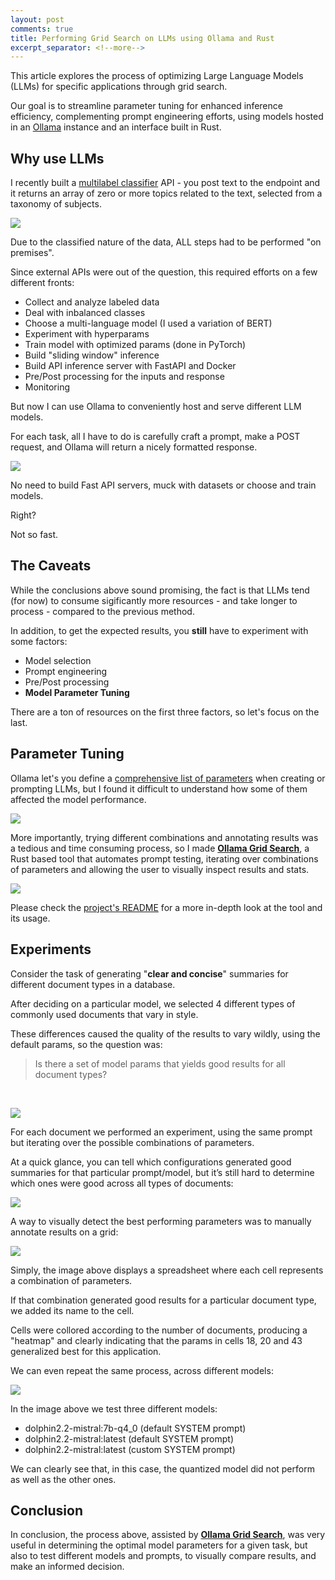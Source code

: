 ```yaml
---
layout: post
comments: true
title: Performing Grid Search on LLMs using Ollama and Rust
excerpt_separator: <!--more-->
---
```


This article explores the process of optimizing Large Language Models (LLMs) for specific applications through grid search.

Our goal is to streamline parameter tuning for enhanced inference efficiency, complementing prompt engineering efforts, using models hosted in an [Ollama](https://www.ollama.ai) instance and an interface built in Rust.

<!--more-->

## Why use LLMs

I recently built a [multilabel classifier](https://en.wikipedia.org/wiki/Multi-label_classification) API - you post text to the endpoint and it returns an array of zero or more topics related to the text, selected from a taxonomy of subjects.

![](https://github.com/dezoito/dezoito.github.io/blob/master/public/images/grid-multilabel-classifier_n.png?raw=true)

Due to the classified nature of the data, ALL steps had to be performed "on premises".

Since external APIs were out of the question, this required efforts on a few different fronts:

- Collect and analyze labeled data
- Deal with inbalanced classes
- Choose a multi-language model (I used a variation of BERT)
- Experiment with hyperparams
- Train model with optimized params (done in PyTorch)
- Build "sliding window" inference
- Build API inference server with FastAPI and Docker
- Pre/Post processing for the inputs and response
- Monitoring

But now I can use Ollama to conveniently host and serve different LLM models.

For each task, all I have to do is carefully craft a prompt, make a POST request, and Ollama will return a nicely formatted response.

![](https://github.com/dezoito/dezoito.github.io/blob/master/public/images/grid-llm-service.png?raw=true)

No need to build Fast API servers, muck with datasets or choose and train models.

Right?

Not so fast.

## The Caveats

While the conclusions above sound promising, the fact is that LLMs tend (for now) to consume sigificantly more resources - and take longer to process - compared to the previous method.

In addition, to get the expected results, you **still** have to experiment with some factors:

- Model selection
- Prompt engineering
- Pre/Post processing
- **Model Parameter Tuning**

There are a ton of resources on the first three factors, so let's focus on the last.

## Parameter Tuning

Ollama let's you define a [comprehensive list of parameters](https://github.com/jmorganca/ollama/blob/main/docs/modelfile.md#parameter) when creating or prompting LLMs, but I found it difficult to understand how some of them affected the model performance.

![](https://github.com/dezoito/dezoito.github.io/blob/master/public/images/grid-ollama-params.png?raw=true)

More importantly, trying different combinations and annotating results was a tedious and time consuming process, so I made **[Ollama Grid Search](https://github.com/dezoito/ollama-grid-search)**, a Rust based tool that automates prompt testing, iterating over combinations of parameters and allowing the user to visually inspect results and stats.

![](https://github.com/dezoito/dezoito.github.io/blob/master/public/images/grid-tool-view.png?raw=true)

Please check the [project's README](https://github.com/dezoito/ollama-grid-search) for a more in-depth look at the tool and its usage.

## Experiments

Consider the task of generating "**clear and concise**" summaries for different document types in a database.

After deciding on a particular model, we selected 4 different types of commonly used documents that vary in style.

These differences caused the quality of the results to vary wildly, using the default params, so the question was:

<blockquote>
Is there a set of model params that yields good results for all document types?
</blockquote><br/>

![](https://github.com/dezoito/dezoito.github.io/blob/master/public/images/grid-script-params.png?raw=true)

For each document we performed an experiment, using the same prompt but iterating over the possible combinations of parameters.

At a quick glance, you can tell which configurations generated good summaries for that particular prompt/model, but it’s still hard to determine which ones were good across all types of documents:

![](https://github.com/dezoito/dezoito.github.io/blob/master/public/images/grid-results.png?raw=true)

A way to visually detect the best performing parameters was to manually annotate results on a grid:

![](https://github.com/dezoito/dezoito.github.io/blob/master/public/images/grid-spreadsheet.png?raw=true)

Simply, the image above displays a spreadsheet where each cell represents a combination of parameters.

If that combination generated good results for a particular document type, we added its name to the cell.

Cells were collored according to the number of documents, producing a "heatmap" and clearly indicating that the params in cells 18, 20 and 43 generalized best for this application.

We can even repeat the same process, across different models:

![](https://github.com/dezoito/dezoito.github.io/blob/master/public/images/grid-spreadsheets.png?raw=true)

In the image above we test three different models:

- dolphin2.2-mistral:7b-q4_0 (default SYSTEM prompt)
- dolphin2.2-mistral:latest (default SYSTEM prompt)
- dolphin2.2-mistral:latest (custom SYSTEM prompt)

We can clearly see that, in this case, the quantized model did not perform as well as the other ones.

## Conclusion

In conclusion, the process above, assisted by **[Ollama Grid Search](https://github.com/dezoito/ollama-grid-search)**, was very useful in determining the optimal model parameters for a given task, but also to test different models and prompts, to visually compare results, and make an informed decision.
